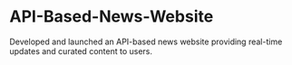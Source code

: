 # API-Based-News-Website
Developed and launched an API-based news website providing real-time updates and curated content to users.
